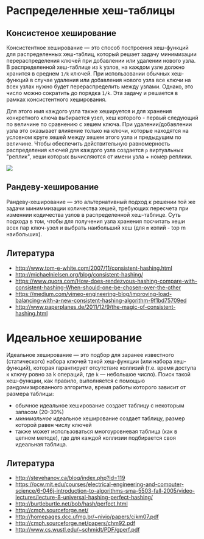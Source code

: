 # Распределенные хеш-таблицы

## Консистеное хеширование

Консистентное хеширование — это способ построения хеш-функций для распределенных хеш-таблиц, который решает задачу минимизации перераспределения ключей при добавлении или удалении нового узла. В распределенной хеш-таблице из `k` узлов, на каждом узле должно хранится в среднем `1/k` ключей. При использовании обычных хеш-функций в случае удаления или добавления нового узла все ключи на всех узлах нужно будет перераспределить между узлами. Однако, это число можно сократить до порядка `1/k`. Эта задачу и решается в рамках консистентного хеширования. 

Для этого имя каждого узла также хешируется и для хранения конкретного ключа выбирается узел, хеш которого - первый следующий по величине по сравнению с хешем ключа. При удалении/добавлении узла это оказывает влияение только на ключи, которые находятся на условном круге хешей между хешем этого узла и предыдущим по величине. Чтобы обеспечить действительную равномерность распределения ключей для каждого узла создается `p` виртуальных "реплик", хеши которых вычисляются от имени узла + номер реплики.

![](img/connsistent-hashing.png)

## Рандеву-хеширование

Рандеву-хеширование — это альтернативный подход к решении той же задачи миниммизации количества хешей, требующих пересчета при изменнии кодичества узлов в распределенной хеш-таблице. Суть подхода в том, чтобы для получения узла хранения посчитать хеши всех пар ключ-узел и выбрать наибольший хеш (для `m` копий - top m наибольших).

## Литература

- http://www.tom-e-white.com/2007/11/consistent-hashing.html
- http://michaelnielsen.org/blog/consistent-hashing/
- https://www.quora.com/How-does-rendezvous-hashing-compare-with-consistent-hashing-When-should-one-be-chosen-over-the-other
- https://medium.com/vimeo-engineering-blog/improving-load-balancing-with-a-new-consistent-hashing-algorithm-9f1bd75709ed
- http://www.paperplanes.de/2011/12/9/the-magic-of-consistent-hashing.html


# Идеальное хеширование

Идеальное хеширование — это подбор для заранее известного (статического) набора ключей такой хеш-функции (или набора хеш-функций), которая гарантирует отсутствие коллизий (т.е. время доступа к ключу ровно за k операций, где `k` — небольшое число). Поиск такой хеш-функции, как правило, выполняется с помощью рандомизированного алгоритма, время работы которого зависит от размера таблицы:

- обычное идеальное хеширование создает таблицу с некоторым запасом (20-30%)
- *минимальное* идеальное хеширование создает таблицу, размер которой равен числу ключей
- также может использоваться многоуровневая таблица (как в цепном методе), где для каждой коллизии подбирается своя идеальная таблица.

## Литература

- http://stevehanov.ca/blog/index.php?id=119
- https://ocw.mit.edu/courses/electrical-engineering-and-computer-science/6-046j-introduction-to-algorithms-sma-5503-fall-2005/video-lectures/lecture-8-universal-hashing-perfect-hashing/
- http://burtleburtle.net/bob/hash/perfect.html
- http://cmph.sourceforge.net/
- http://homepages.dcc.ufmg.br/~nivio/papers/cikm07.pdf
- http://cmph.sourceforge.net/papers/chm92.pdf
- http://www.cs.wustl.edu/~schmidt/PDF/gperf.pdf
